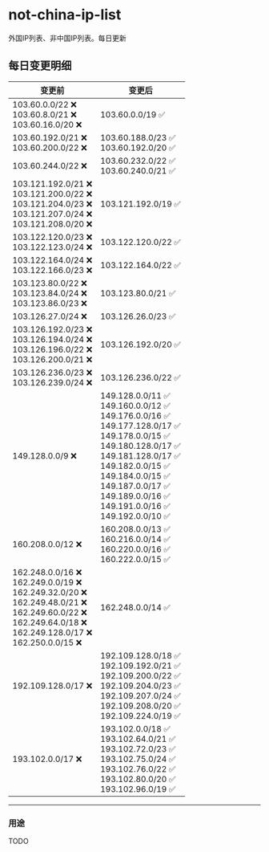 # not-china-ip-list
外国IP列表、非中国IP列表。每日更新

每日变更明细
--------------------
|  变更前   | 变更后 |
|  ----  | ----  |
|  103.60.0.0/22 :x: <br> 103.60.8.0/21 :x: <br> 103.60.16.0/20 :x: <br> | 103.60.0.0/19 :white_check_mark: | 
|  103.60.192.0/21 :x: <br> 103.60.200.0/22 :x: <br> | 103.60.188.0/23 :white_check_mark: <br> 103.60.192.0/20 :white_check_mark: <br>  | 
|  103.60.244.0/22 :x:  | 103.60.232.0/22 :white_check_mark: <br> 103.60.240.0/21 :white_check_mark: <br>  | 
|  103.121.192.0/21 :x: <br> 103.121.200.0/22 :x: <br> 103.121.204.0/23 :x: <br> 103.121.207.0/24 :x: <br> 103.121.208.0/20 :x: <br> | 103.121.192.0/19 :white_check_mark: | 
|  103.122.120.0/23 :x: <br> 103.122.123.0/24 :x: <br> | 103.122.120.0/22 :white_check_mark: | 
|  103.122.164.0/24 :x: <br> 103.122.166.0/23 :x: <br> | 103.122.164.0/22 :white_check_mark: | 
|  103.123.80.0/22 :x: <br> 103.123.84.0/24 :x: <br> 103.123.86.0/23 :x: <br> | 103.123.80.0/21 :white_check_mark: | 
|  103.126.27.0/24 :x:  | 103.126.26.0/23 :white_check_mark: | 
|  103.126.192.0/23 :x: <br> 103.126.194.0/24 :x: <br> 103.126.196.0/22 :x: <br> 103.126.200.0/21 :x: <br> | 103.126.192.0/20 :white_check_mark: | 
|  103.126.236.0/23 :x: <br> 103.126.239.0/24 :x: <br> | 103.126.236.0/22 :white_check_mark: | 
|  149.128.0.0/9 :x:  | 149.128.0.0/11 :white_check_mark: <br> 149.160.0.0/12 :white_check_mark: <br> 149.176.0.0/16 :white_check_mark: <br> 149.177.128.0/17 :white_check_mark: <br> 149.178.0.0/15 :white_check_mark: <br> 149.180.128.0/17 :white_check_mark: <br> 149.181.128.0/17 :white_check_mark: <br> 149.182.0.0/15 :white_check_mark: <br> 149.184.0.0/15 :white_check_mark: <br> 149.187.0.0/17 :white_check_mark: <br> 149.189.0.0/16 :white_check_mark: <br> 149.191.0.0/16 :white_check_mark: <br> 149.192.0.0/10 :white_check_mark: <br>  | 
|  160.208.0.0/12 :x:  | 160.208.0.0/13 :white_check_mark: <br> 160.216.0.0/14 :white_check_mark: <br> 160.220.0.0/16 :white_check_mark: <br> 160.222.0.0/15 :white_check_mark: <br>  | 
|  162.248.0.0/16 :x: <br> 162.249.0.0/19 :x: <br> 162.249.32.0/20 :x: <br> 162.249.48.0/21 :x: <br> 162.249.60.0/22 :x: <br> 162.249.64.0/18 :x: <br> 162.249.128.0/17 :x: <br> 162.250.0.0/15 :x: <br> | 162.248.0.0/14 :white_check_mark: | 
|  192.109.128.0/17 :x:  | 192.109.128.0/18 :white_check_mark: <br> 192.109.192.0/21 :white_check_mark: <br> 192.109.200.0/22 :white_check_mark: <br> 192.109.204.0/23 :white_check_mark: <br> 192.109.207.0/24 :white_check_mark: <br> 192.109.208.0/20 :white_check_mark: <br> 192.109.224.0/19 :white_check_mark: <br>  | 
|  193.102.0.0/17 :x:  | 193.102.0.0/18 :white_check_mark: <br> 193.102.64.0/21 :white_check_mark: <br> 193.102.72.0/23 :white_check_mark: <br> 193.102.75.0/24 :white_check_mark: <br> 193.102.76.0/22 :white_check_mark: <br> 193.102.80.0/20 :white_check_mark: <br> 193.102.96.0/19 :white_check_mark: <br>  | 

--------------------
### 用途
TODO
